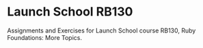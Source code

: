 # Launch School RB130

Assignments and Exercises for Launch School course RB130, Ruby Foundations: More Topics. 